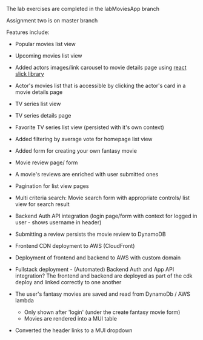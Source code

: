 The lab exercises are completed in the labMoviesApp branch

Assignment two is on master branch

Features include:
- Popular movies list view
- Upcoming movies list view
- Added actors images/link carousel to movie details page using [react slick library](https://react-slick.neostack.com/)
- Actor's movies list that is accessible by clicking the actor's card in a movie details page 
- TV series list view
- TV series details page
- Favorite TV series list view (persisted with it's own context)
- Added filtering by average vote for homepage list view
- Added form for creating your own fantasy movie
- Movie review page/ form
- A movie's reviews are enriched with user submitted ones


- Pagination for list view pages
- Multi criteria search: Movie search form with appropriate controls/ list view for search result
- Backend Auth API integration (login page/form with context for logged in user - shows username in header)


- Submitting a review persists the movie review to DynamoDB
- Frontend CDN deployment to AWS (CloudFront)
- Deployment of frontend and backend to AWS with custom domain
- Fullstack deployment - (Automated) Backend Auth and App API integration? The frontend and backend are deployed as part of the cdk deploy and linked correctly to one another

- The user's fantasy movies are saved and read from DynamoDb / AWS lambda
  - Only shown after 'login' (under the create fantasy movie form)
  - Movies are rendered into a MUI table
- Converted the header links to a MUI dropdown
